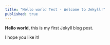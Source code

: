 ```yaml
---
title: "Hello world Test - Welcome to Jekyll!"
published: true
---
```


**Hello world**, this is my first Jekyll blog post.

I hope you like it!
